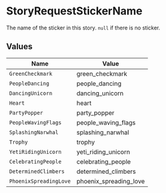 # StoryRequestStickerName

The name of the sticker in this story. `null` if there is no sticker.


## Values

| Name                   | Value                  |
| ---------------------- | ---------------------- |
| `GreenCheckmark`       | green_checkmark        |
| `PeopleDancing`        | people_dancing         |
| `DancingUnicorn`       | dancing_unicorn        |
| `Heart`                | heart                  |
| `PartyPopper`          | party_popper           |
| `PeopleWavingFlags`    | people_waving_flags    |
| `SplashingNarwhal`     | splashing_narwhal      |
| `Trophy`               | trophy                 |
| `YetiRidingUnicorn`    | yeti_riding_unicorn    |
| `CelebratingPeople`    | celebrating_people     |
| `DeterminedClimbers`   | determined_climbers    |
| `PhoenixSpreadingLove` | phoenix_spreading_love |